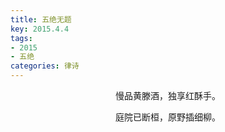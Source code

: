 ```yaml
---
title: 五绝无题
key: 2015.4.4
tags: 
- 2015
- 五绝
categories: 律诗
---
```


<p align="center">慢品黄滕酒，独享红酥手。
</p>
<p align="center">庭院已断桓，原野插细柳。
</p>
